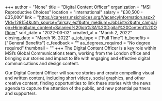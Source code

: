 +++
author = "None"
title = "Digital Content Officer"
organization = "MSI Reproductive Choices"
location = "International"
salary = "£30,500 - £35,000"
link = "https://careers.msichoices.org/VacancyInformation.aspx?VId=128154&utm_source=fairsay_ecf&utm_medium=JobListv2&utm_campaign=Hiring&utm_content=Salaried%20job%3A%20Digital%20Content%20Officer"
sort_date = "2022-03-02"
created_at = "March 2, 2022"
closing_date = "March 16, 2022"
a_job_type = ["Full Time"]
b_benefits = ["General Benefits"]
c_feedback = ""
aa_degrees_required = "No degree required"
thumbnail = ""
+++
The Digital Content Officer is a key role within MSI’s Global Communications team, working from the London office and bringing our stories and impact to life with engaging and effective digital communications and design content. 

Our Digital Content Officer will source stories and create compelling visual and written content, including short videos, social graphics, and other creative content, finding opportunities to link these stories with the news agenda to capture the attention of the public, and new potential partners and supporters. 